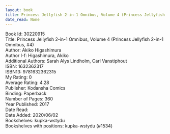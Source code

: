 ```yaml
---
layout: book
title: Princess Jellyfish 2-in-1 Omnibus, Volume 4 (Princess Jellyfish 2-in-1 Omnibus,  no. 4)
date_read: None
---
```


Book Id: 30220915<br />
Title: Princess Jellyfish 2-in-1 Omnibus, Volume 4 (Princess Jellyfish 2-in-1 Omnibus, #4)<br />
Author: Akiko Higashimura<br />
Author l-f: Higashimura, Akiko<br />
Additional Authors: Sarah Alys Lindholm, Carl Vanstiphout<br />
ISBN: 1632362317<br />
ISBN13: 9781632362315<br />
My Rating: 0<br />
Average Rating: 4.28<br />
Publisher: Kodansha Comics<br />
Binding: Paperback<br />
Number of Pages: 360<br />
Year Published: 2017<br />
Date Read: <br />
Date Added: 2020/06/02<br />
Bookshelves: kupka-wstydu<br />
Bookshelves with positions: kupka-wstydu (#1534)<br />


